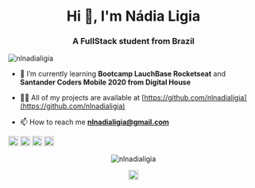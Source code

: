 <h1 align="center">Hi 👋, I'm Nádia Ligia</h1>
<h3 align="center">A FullStack student from Brazil</h3>

<p align="left"> <img src="https://komarev.com/ghpvc/?username=nlnadialigia" alt="nlnadialigia" /> </p>

- 🌱 I’m currently learning **Bootcamp LauchBase Rocketseat** and **Santander Coders Mobile 2020 from Digital House**

- 👨‍💻 All of my projects are available at [https://github.com/nlnadialigia](https://github.com/nlnadialigia)

- 📫 How to reach me **nlnadialigia@gmail.com**

<p align="left"><img src="https://devicons.github.io/devicon/devicon.git/icons/react/react-original-wordmark.svg" alt="react" width="20" height="20"/> <img src="https://devicons.github.io/devicon/devicon.git/icons/css3/css3-original-wordmark.svg" alt="css3" width="20" height="20"/> <img src="https://devicons.github.io/devicon/devicon.git/icons/html5/html5-original-wordmark.svg" alt="html5" width="20" height="20"/> <img src="https://devicons.github.io/devicon/devicon.git/icons/javascript/javascript-original.svg" alt="javascript" width="20" height="20"/></p><p align="center"> <img src="https://github-readme-stats.vercel.app/api?username=nlnadialigia&show_icons=true" alt="nlnadialigia" /> </p>

<p align="center">
<a href="https://linkedin.com/in/nlnadialigia" target="blank"><img align="center" src="https://cdn.jsdelivr.net/npm/simple-icons@3.0.1/icons/linkedin.svg" alt="nlnadialigia" height="20" width="20" /></a>
</p>

